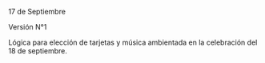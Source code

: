 17 de Septiembre

Versión N°1 

Lógica para elección de tarjetas y música ambientada en la celebración del 18 de septiembre.